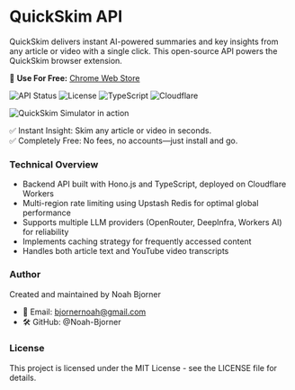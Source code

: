 # QuickSkim API

QuickSkim delivers instant AI-powered summaries and key insights from any article or video with a single click. This open-source API powers the QuickSkim browser extension.

📌 **Use For Free:** [Chrome Web Store](https://xxx)

![API Status](https://img.shields.io/badge/API-Live-brightgreen)
![License](https://img.shields.io/badge/License-MIT-yellow)
![TypeScript](https://img.shields.io/badge/TypeScript-3178C6?logo=typescript&logoColor=white)
![Cloudflare](https://img.shields.io/badge/Cloudflare-FF7300?logo=cloudflare&logoColor=white)

![QuickSkim Simulator in action](https://static.noahbjorner.com/random/gs-gif-ezgif.com-video-to-webp-converter.webp)

✅ Instant Insight: Skim any article or video in seconds.<br>
✅ Completely Free: No fees, no accounts—just install and go.

### Technical Overview
* Backend API built with Hono.js and TypeScript, deployed on Cloudflare Workers
* Multi-region rate limiting using Upstash Redis for optimal global performance
* Supports multiple LLM providers (OpenRouter, DeepInfra, Workers AI) for reliability
* Implements caching strategy for frequently accessed content
* Handles both article text and YouTube video transcripts

### Author

Created and maintained by Noah Bjorner
- 📧 Email: bjornernoah@gmail.com
- 🛠 GitHub: @Noah-Bjorner

### License

This project is licensed under the MIT License - see the LICENSE file for details.